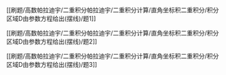 
[[刷题/高数帕拉迪宇/二重积分帕拉迪宇/二重积分计算/直角坐标积二重积分/积分区域D由参数方程给出(摆线)/题1]]

[[刷题/高数帕拉迪宇/二重积分帕拉迪宇/二重积分计算/直角坐标积二重积分/积分区域D由参数方程给出(摆线)/题2]]

[[刷题/高数帕拉迪宇/二重积分帕拉迪宇/二重积分计算/直角坐标积二重积分/积分区域D由参数方程给出(摆线)/题3]]